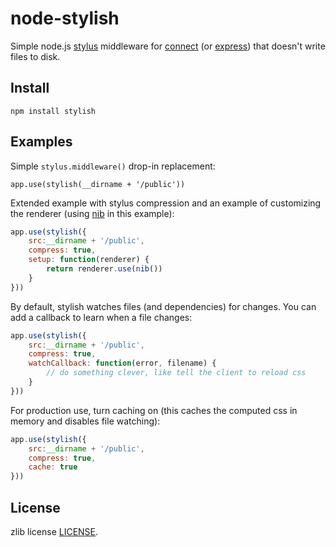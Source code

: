 node-stylish
============

Simple node.js [stylus](https://github.com/learnboost/stylus) middleware for 
[connect](https://github.com/senchalabs/connect) (or [express](http://expressjs.com/)) that doesn't write files to disk.

Install
------

    npm install stylish

Examples
--------

Simple `stylus.middleware()` drop-in replacement:

    app.use(stylish(__dirname + '/public'))

Extended example with stylus compression and an example of customizing the renderer (using 
[nib](https://github.com/visionmedia/nib/) in this example):

```js
app.use(stylish({
    src:__dirname + '/public',
    compress: true,
    setup: function(renderer) {
        return renderer.use(nib())
    }
}))
```

By default, stylish watches files (and dependencies) for changes. You can add a callback to learn when a file changes:

```js
app.use(stylish({
    src:__dirname + '/public',
    compress: true,
    watchCallback: function(error, filename) {
        // do something clever, like tell the client to reload css
    }
}))
```

For production use, turn caching on (this caches the computed css in memory and disables file watching):

```js
app.use(stylish({
    src:__dirname + '/public',
    compress: true,
    cache: true
}))
```

License
-------
zlib license [LICENSE](LICENSE).